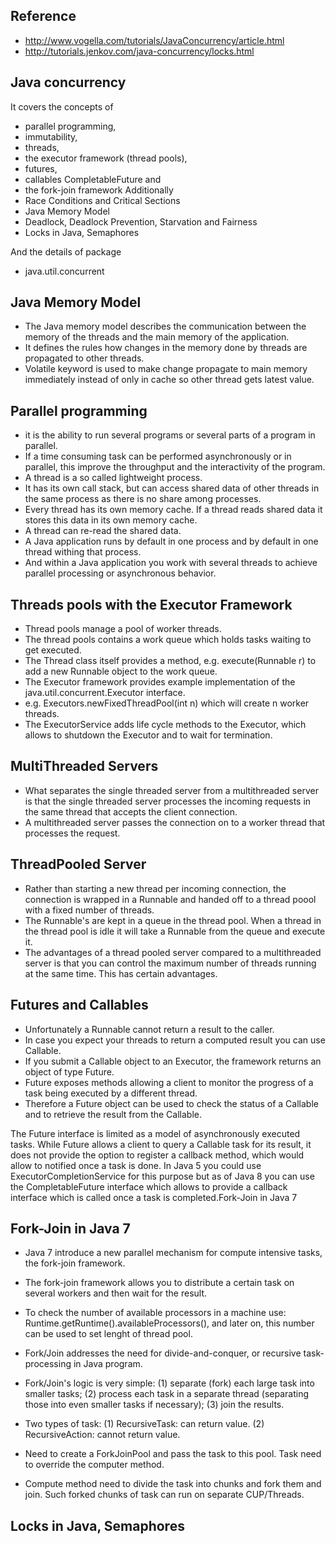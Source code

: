 Reference
-----------
- http://www.vogella.com/tutorials/JavaConcurrency/article.html
- http://tutorials.jenkov.com/java-concurrency/locks.html

Java concurrency
-----------------
It covers the concepts of
- parallel programming,
- immutability,
- threads,
- the executor framework (thread pools),
- futures,
- callables CompletableFuture and
- the fork-join framework
Additionally
- Race Conditions and Critical Sections
- Java Memory Model
- Deadlock, Deadlock Prevention, Starvation and Fairness
- Locks in Java, Semaphores

And the details of package
- java.util.concurrent


Java Memory Model
-------------------
- The Java memory model describes the communication between the memory of the threads and the main memory of the application.
- It defines the rules how changes in the memory done by threads are propagated to other threads.
- Volatile keyword is used to make change propagate to main memory immediately instead of only in cache so other thread gets latest value.

Parallel programming
---------------------
- it is the ability to run several programs or several parts of a program in parallel.
- If a time consuming task can be performed asynchronously or in parallel, this improve the throughput and the interactivity of the program.
- A thread is a so called lightweight process.
- It has its own call stack, but can access shared data of other threads in the same process as there is no share among processes.
- Every thread has its own memory cache. If a thread reads shared data it stores this data in its own memory cache.
- A thread can re-read the shared data.
- A Java application runs by default in one process and by default in one thread withing that process.
- And within a Java application you work with several threads to achieve parallel processing or asynchronous behavior.

Threads pools with the Executor Framework
-----------------------------------------
- Thread pools manage a pool of worker threads.
- The thread pools contains a work queue which holds tasks waiting to get executed.
- The Thread class itself provides a method, e.g. execute(Runnable r) to add a new Runnable object to the work queue.
- The Executor framework provides example implementation of the java.util.concurrent.Executor interface.
-  e.g. Executors.newFixedThreadPool(int n) which will create n worker threads.
-  The ExecutorService adds life cycle methods to the Executor, which allows to shutdown the Executor and to wait for termination.

MultiThreaded Servers
---------------------
- What separates the single threaded server from a multithreaded server is that
  the single threaded server processes the incoming requests in the same thread
  that accepts the client connection.
- A multithreaded server passes the connection on to a worker thread that processes the request.

ThreadPooled Server
-------------------
- Rather than starting a new thread per incoming connection, the connection is wrapped in a Runnable and
  handed off to a thread poool with a fixed number of threads.
- The Runnable's are kept in a queue in the thread pool. When a thread in the thread pool is idle it will
  take a Runnable from the queue and execute it.
- The advantages of a thread pooled server compared to a multithreaded server is that you can control
  the maximum number of threads running at the same time. This has certain advantages.

Futures and Callables
---------------------
- Unfortunately a Runnable cannot return a result to the caller.
- In case you expect your threads to return a computed result you can use Callable.
- If you submit a Callable object to an Executor, the framework returns an object of type Future.
- Future exposes methods allowing a client to monitor the progress of a task being executed by a different thread.
- Therefore a Future object can be used to check the status of a Callable and to retrieve the result from the Callable.

The Future interface is limited as a model of asynchronously executed tasks.
While Future allows a client to query a Callable task for its result, it does not provide the option to
register a callback method, which would allow to notified once a task is done. In Java 5 you could use
ExecutorCompletionService for this purpose but as of Java 8 you can use the CompletableFuture interface
which allows to provide a callback interface which is called once a task is completed.Fork-Join in Java 7


Fork-Join in Java 7
--------------------
- Java 7 introduce a new parallel mechanism for compute intensive tasks, the fork-join framework.
- The fork-join framework allows you to distribute a certain task on several workers and then wait for the result.
- To check the number of available processors in a machine use: Runtime.getRuntime().availableProcessors(), and
   later on, this number can be used to set lenght of thread pool.
- Fork/Join addresses the need for divide-and-conquer, or recursive task-processing in Java program.
- Fork/Join's logic is very simple:
(1) separate (fork) each large task into smaller tasks;
(2) process each task in a separate thread (separating those into even smaller tasks if necessary);
(3) join the results.

- Two types of task:
(1) RecursiveTask<Type>: can return value.
(2) RecursiveAction: cannot return value.

- Need to create a ForkJoinPool and pass the task to this pool. Task need to override the computer method.
- Compute method need to divide the task into chunks and fork them and join. Such forked chunks of task can run on separate CUP/Threads.


Locks in Java, Semaphores
-------------------------